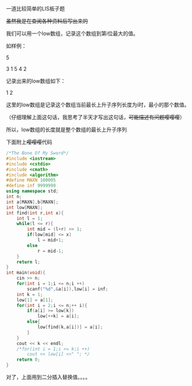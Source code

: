 一道比较简单的LIS板子题

~~虽然我是在查阅各种资料后写出来的~~

我们可以用一个low数组，记录这个数组到第i位最大的值。

如样例：

5

3 1 5 4 2

记录出来的low数组如下：

1 2

这里的low数组是记录这个数组当前最长上升子序列长度为i时，最小的那个数值。

（仔细理解上面这句话，我思考了半天才写出这句话，~~可能描述有问题嘤嘤嘤~~）

所以，low数组的长度就是整个数组的最长上升子序列

下面附上~~嘤嘤嘤~~代码



```cpp
/*The Bone Of My Sword*/
#include <iostream>
#include <cstdio>
#include <cmath>
#include <algorithm>
#define MAXN 100005
#define inf 9999999
using namespace std;
int n;
int a[MAXN],b[MAXN];
int low[MAXN];
int find(int r,int x){
    int l = 1;
    while(l <= r){
        int mid = (l+r) >> 1;
        if(low[mid] <= x)
            l = mid+1;
        else
            r = mid-1;
    }
    return l;
}
int main(void){
    cin >> n;
    for(int i = 1;i <= n;i ++)
        scanf("%d",&a[i]),low[i] = inf;
    int k = 1;
    low[1] = a[1];
    for(int i = 2;i <= n;++ i){
        if(a[i] >= low[k])
            low[++k] = a[i];
        else{
            low[find(k,a[i])] = a[i];
        }
    } 
    cout << k << endl;
    /*for(int i = 1;i <= k;i ++)
		cout << low[i] <<" "; */
    return 0;
} 
```

对了，上面用到二分插入替换值。。。。


